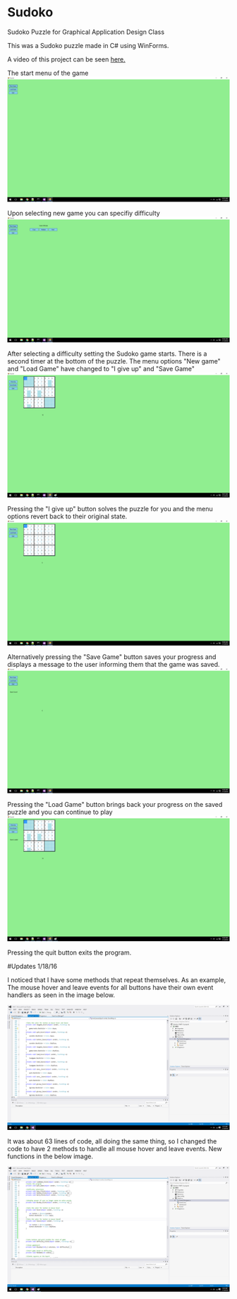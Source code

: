 # Sudoko
Sudoko Puzzle for Graphical Application Design Class

This was a Sudoko puzzle made in C# using WinForms. 

A video of this project can be seen [here.](https://www.youtube.com/watch?v=5hUSE0_69rw)

The start menu of the game
![Start Menu](https://github.com/hcombs/Sudoko/blob/master/images/1.png?raw=true "Start Menu")

Upon selecting new game you can specifiy difficulty
![Difficulty](https://github.com/hcombs/Sudoko/blob/master/images/2.png?raw=true "Difficulty")

After selecting a difficulty setting the Sudoko game starts. There is a second timer at the bottom of the puzzle. The menu options "New game" and "Load Game" have changed to "I give up" and "Save Game"
![Start game](https://github.com/hcombs/Sudoko/blob/master/images/3.png?raw=true "Start Game")

Pressing the "I give up" button solves the puzzle for you and the menu options revert back to their original state.
![Give Up](https://github.com/hcombs/Sudoko/blob/master/images/4.png?raw=true "Give Up")

Alternatively pressing the "Save Game" button saves your progress and displays a message to the user informing them that the game was saved. 
![Save Game](https://github.com/hcombs/Sudoko/blob/master/images/5.png?raw=true "Save Game")

Pressing the "Load Game" button brings back your progress on the saved puzzle and you can continue to play
![Load Game](https://github.com/hcombs/Sudoko/blob/master/images/6.png?raw=true "Load Game")

Pressing the quit button exits the program.

#Updates 1/18/16

I noticed that I have some methods that repeat themselves. As an example, The mouse hover and leave events for all buttons have their own event handlers as seen in the image below.

![Event Functions](https://github.com/hcombs/Sudoko/blob/master/images/original.png?raw=true "Event Functions")

It was about 63 lines of code, all doing the same thing, so I changed the code to have 2 methods to handle all mouse hover and leave events. New functions in the below image.

![Event Functions](https://github.com/hcombs/Sudoko/blob/master/images/new.png?raw=true "Event Functions")






